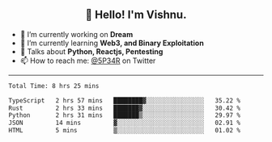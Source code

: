 <h2 align="center">👋 Hello! I'm Vishnu.</h2>


- 🔭 I’m currently working on **Dream**
- 🌱 I’m currently learning **Web3, and Binary Exploitation**
- 💬 Talks about **Python, Reactjs, Pentesting**
- 📫 How to reach me: [@5P34R](https://twitter.com/Vishnu27302693) on Twitter

---
<!--START_SECTION:waka-->

```txt
Total Time: 8 hrs 25 mins

TypeScript   2 hrs 57 mins   ████████▓░░░░░░░░░░░░░░░░   35.22 %
Rust         2 hrs 33 mins   ███████▓░░░░░░░░░░░░░░░░░   30.42 %
Python       2 hrs 31 mins   ███████▒░░░░░░░░░░░░░░░░░   29.97 %
JSON         14 mins         ▓░░░░░░░░░░░░░░░░░░░░░░░░   02.91 %
HTML         5 mins          ▒░░░░░░░░░░░░░░░░░░░░░░░░   01.02 %
```

<!--END_SECTION:waka-->
